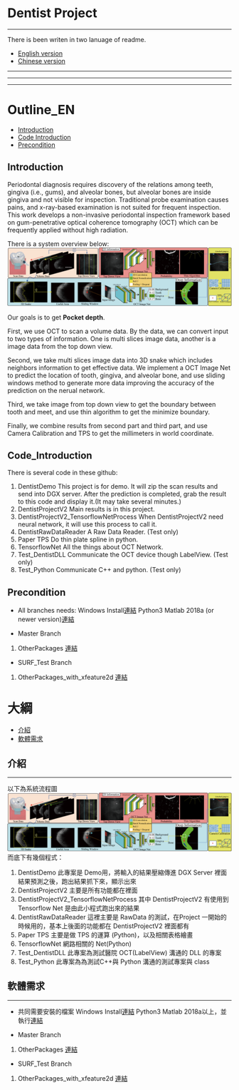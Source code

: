# Dentist Project
---
There is been writen in two lanuage of readme.
* [English version](#Outline_EN)
* [Chinese version](#大綱)

---
---
---

# Outline_EN
* [Introduction](#Introduction)
* [Code Introduction](#Code_Introduction)
* [Precondition](#Precondition)

## Introduction
Periodontal diagnosis requires discovery of the relations among teeth, gingiva (i.e., gums), and alveolar bones, but alveolar bones are inside gingiva and not visible for inspection. Traditional probe examination causes pains, and x-ray-based examination is not suited for frequent inspection. This work develops a non-invasive periodontal inspection framework based on gum-penetrative optical coherence tomography (OCT) which can be frequently applied without high radiation.

There is a system overview below:
![SystemOverview](SystemOverview.png)

Our goals is to get <b>Pocket depth</b>.

First, we use OCT to scan a volume data. By the data, we can convert input to two types of information. One is multi slices image data, another is a image data from the top down view.

Second, we take multi slices image data into 3D snake which includes neighbors information to get effective data. We implement a OCT Image Net to predict the location of tooth, gingiva, and alveolar bone, and use sliding windows method to generate more data improving the accuracy of the prediction on the nerual network. 

Third, we take image from top down view to get the boundary between tooth and meet, and use thin algorithm to get the minimize boundary.

Finally, we combine results from second part and third part, and use Camera Calibration and TPS to get the millimeters in world coordinate.

## Code_Introduction
There is several code in these github:
1.  DentistDemo
This project is for demo. It will zip the scan results and send into DGX server. After the prediction is completed, grab the result to this code and display it.(It may take several minutes.)
2.  DentistProjectV2
Main results is in this project.
3. DentistProjectV2_TensorflowNetProcess
When DentistProjectV2 need neural network, it will use this process to call it.
4. DentistRawDataReader
A Raw Data Reader. (Test only)
5. Paper TPS
Do thin plate spline in python.
6. TensorflowNet
All the things about OCT Network.
7.  Test_DentistDLL
Communicate the OCT device though LabelView. (Test only) 
8. Test_Python
Communicate C++ and python. (Test only)

## Precondition
* All branches needs:
Windows Install[連結](https://drive.google.com/drive/folders/16qELBn3ImgEa2IQq6oGBf-WMc3xXDUaw?usp=sharing)
Python3
Matlab 2018a (or newer version)[連結](https://www.mathworks.com/help/matlab/matlab_external/install-the-matlab-engine-for-python.html)

* Master Branch
1. OtherPackages [連結](https://drive.google.com/file/d/17b6n-TzxYkyxNUnvH5RrwMTeKcDy4P_k/view?usp=sharing)

* SURF_Test Branch
1. OtherPackages_with_xfeature2d [連結](https://drive.google.com/file/d/1pzJ0O5Nb8udP4ZHqwVP2HQob1S7FxNp1/view?usp=sharing)

# 大綱
* [介紹](#介紹)
* [軟體需求](#軟體需求)

## 介紹
---
以下為系統流程圖
![系統流程圖](SystemOverview.png)
而底下有幾個程式：
1.  DentistDemo
此專案是 Demo用，將輸入的結果壓縮傳進 DGX Server 裡面
結果預測之後，跑出結果抓下來，顯示出來
2.  DentistProjectV2
主要是所有功能都在裡面
3. DentistProjectV2_TensorflowNetProcess
其中 DentistProjectV2 有使用到 Tensorflow Net
是由此小程式跑出來的結果
4. DentistRawDataReader
這裡主要是 RawData 的測試，在Project 一開始的時候用的，基本上後面的功能都在
DentistProjectV2 裡面都有
5. Paper TPS
主要是做 TPS 的運算 (Python)，以及相關表格繪畫
6. TensorflowNet
網路相關的 Net(Python)
7.  Test_DentistDLL
此專案為測試醫院 OCT(LabelView) 溝通的 DLL 的專案
8. Test_Python
此專案為為測試C++與 Python 溝通的測試專案與 class

## 軟體需求
---
* 共同需要安裝的檔案
Windows Install[連結](https://drive.google.com/drive/folders/16qELBn3ImgEa2IQq6oGBf-WMc3xXDUaw?usp=sharing)
Python3
Matlab 2018a以上，並執行[連結](https://www.mathworks.com/help/matlab/matlab_external/install-the-matlab-engine-for-python.html)

* Master Branch
1. OtherPackages [連結](https://drive.google.com/file/d/17b6n-TzxYkyxNUnvH5RrwMTeKcDy4P_k/view?usp=sharing)

* SURF_Test Branch
1. OtherPackages_with_xfeature2d [連結](https://drive.google.com/file/d/1pzJ0O5Nb8udP4ZHqwVP2HQob1S7FxNp1/view?usp=sharing)


